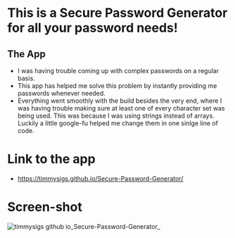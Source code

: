 # <Secure-Password-Generator>

# This is a Secure Password Generator for all your password needs!


## The App
- I was having trouble coming up with complex passwords on a regular basis.
- This app has helped me solve this problem by instantly providing me passwords whenever needed.
- Everything went smoothly with the build besides the very end, where I was having trouble making sure at least one of every character set was being used. This was because I was using strings instead of arrays. Luckily a little google-fu helped me change them in one sinlge line of code.



# Link to the app
- https://timmysigs.github.io/Secure-Password-Generator/


# Screen-shot
 ![timmysigs github io_Secure-Password-Generator_](https://user-images.githubusercontent.com/108436098/182970382-5a966022-8293-41dd-b389-6c8b816a0ef7.png)
